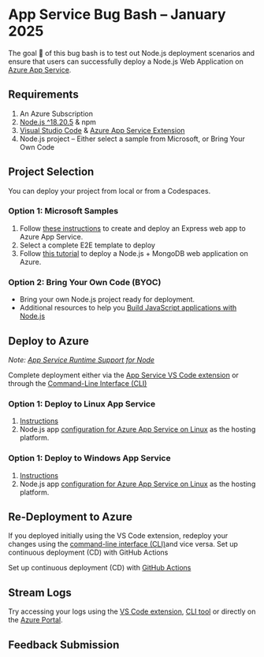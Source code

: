 # App Service Bug Bash – January 2025

The goal 🎯 of this bug bash is to test out Node.js deployment scenarios and ensure that users can successfully deploy a Node.js Web Application on[ Azure App Service](https://azure.microsoft.com/products/app-service/?msockid=0b50b8fa1230692c3493adb913b768eb).

## Requirements
1.	An Azure Subscription
2.	[Node.js ^18.20.5](https://nodejs.org/en) & npm
3.	[Visual Studio Code](https://code.visualstudio.com/) & [Azure App Service Extension](https://marketplace.visualstudio.com/items?itemName=ms-azuretools.vscode-azureappservice)
4.	Node.js project – Either select a sample from Microsoft, or Bring Your Own Code

## Project Selection
You can deploy your project from local or from a Codespaces.

### Option 1: Microsoft Samples
1. Follow [these instructions](https://learn.microsoft.com/en-us/azure/app-service/quickstart-nodejs?tabs=windows&pivots=development-environment-vscode) to create and deploy an Express web app to Azure App Service.
1. Select a complete E2E template to deploy 
1. Follow [this tutorial](https://learn.microsoft.com/en-us/azure/app-service/tutorial-nodejs-mongodb-app?tabs=copilot&pivots=azure-portal) to deploy a Node.js + MongoDB web application on Azure. 

### Option 2: Bring Your Own Code (BYOC)
- Bring your own Node.js project ready for deployment. 
- Additional resources to help you [Build JavaScript applications with Node.js](https://learn.microsoft.com/en-us/training/paths/build-javascript-applications-nodejs/)

## Deploy to Azure
_Note: [App Service Runtime Support for Node](https://github.com/Azure/app-service-linux-docs/blob/master/Runtime_Support/node_support.md#nodejs-on-app-service)_

Complete deployment either via the [App Service VS Code extension](https://learn.microsoft.com/en-us/azure/app-service/quickstart-nodejs?tabs=windows&pivots=development-environment-vscode#deploy-to-azure) or through the [Command-Line Interface (CLI)](https://learn.microsoft.com/en-us/azure/app-service/quickstart-nodejs?tabs=windows&pivots=development-environment-cli#deploy-to-azure)

### Option 1: Deploy to Linux App Service
1. [Instructions](https://learn.microsoft.com/en-us/azure/app-service/quickstart-nodejs?tabs=linux&pivots=development-environment-vscode#configure-the-app-service-app-and-deploy-code)
1. Node.js app [configuration for Azure App Service on Linux](https://learn.microsoft.com/en-us/azure/app-service/configure-language-nodejs?pivots=platform-linux) as the hosting platform.

### Option 1: Deploy to Windows App Service
1. [Instructions](https://learn.microsoft.com/en-us/azure/app-service/quickstart-nodejs?tabs=windows&pivots=development-environment-vscode#configure-the-app-service-app-and-deploy-code)
1. Node.js app [configuration for Azure App Service on Linux](https://learn.microsoft.com/en-us/azure/app-service/configure-language-nodejs?pivots=platform-windows) as the hosting platform.

## Re-Deployment to Azure
If you deployed initially using the VS Code extension, redeploy your changes using the [command-line interface (CLI)](https://learn.microsoft.com/en-us/azure/app-service/quickstart-nodejs?tabs=windows&pivots=development-environment-cli#redeploy-updates)and vice versa.
Set up continuous deployment (CD) with GitHub Actions

Set up continuous deployment (CD) with [GitHub Actions](https://docs.github.com/en/actions/use-cases-and-examples/deploying/deploying-nodejs-to-azure-app-service)

## Stream Logs
Try accessing your logs using the [VS Code extension](https://learn.microsoft.com/en-us/azure/app-service/quickstart-nodejs?tabs=windows&pivots=development-environment-vscode#stream-logs), [CLI tool](https://learn.microsoft.com/en-us/azure/app-service/quickstart-nodejs?tabs=windows&pivots=development-environment-cli#stream-logs) or directly on the [Azure Portal](https://learn.microsoft.com/en-us/azure/app-service/quickstart-nodejs?tabs=windows&pivots=development-environment-azure-portal#stream-logs).

## Feedback Submission